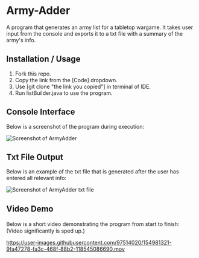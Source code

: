 # Army-Adder
A program that generates an army list for a tabletop wargame. It takes user input from the console and exports it to a txt file with a summary of the army's info.

## Installation / Usage
1. Fork this repo.
2. Copy the link from the [Code] dropdown.
3. Use [git clone "the link you copied"] in terminal of IDE.
4. Run listBuilder.java to use the program.

## Console Interface
Below is a screenshot of the program during execution:

![Screenshot of ArmyAdder](https://user-images.githubusercontent.com/97514020/154974061-d564738c-fa5c-49ae-9d96-2d40b9d94ded.png)

## Txt File Output
Below is an example of the txt file that is generated after the user has entered all relevant info:

![Screenshot of ArmyAdder txt file](https://user-images.githubusercontent.com/97514020/154974375-7c7aff52-5613-4cdb-99d1-60450754b8f3.png)

## Video Demo
Below is a short video demonstrating the program from start to finish:　(Video significantly is sped up.)

https://user-images.githubusercontent.com/97514020/154981321-9fa47278-fa3c-468f-88b2-118545086690.mov

